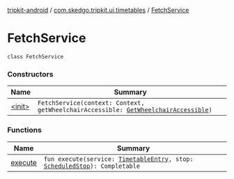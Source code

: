 [tripkit-android](../../index.md) / [com.skedgo.tripkit.ui.timetables](../index.md) / [FetchService](./index.md)

# FetchService

`class FetchService`

### Constructors

| Name | Summary |
|---|---|
| [&lt;init&gt;](-init-.md) | `FetchService(context: Context, getWheelchairAccessible: `[`GetWheelchairAccessible`](../-get-wheelchair-accessible/index.md)`)` |

### Functions

| Name | Summary |
|---|---|
| [execute](execute.md) | `fun execute(service: `[`TimetableEntry`](../../com.skedgo.tripkit.ui.model/-timetable-entry/index.md)`, stop: `[`ScheduledStop`](../../com.skedgo.tripkit.common.model/-scheduled-stop/index.md)`): Completable` |
